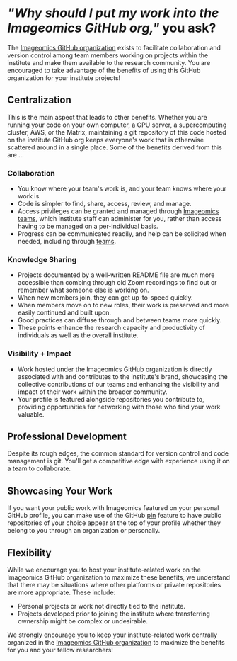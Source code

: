 # _"Why should I put my work into the Imageomics GitHub org,"_ you ask?

The [Imageomics GitHub organization](https://github.com/Imageomics) exists to facilitate collaboration and version control among team members working on projects within the institute and make them available to the research community. You are encouraged to take advantage of the benefits of using this GitHub organization for your institute projects!

## Centralization

This is the main aspect that leads to other benefits. Whether you are running your code on your own computer, a GPU server, a supercomputing cluster, AWS, or the Matrix, maintaining a git repository of this code hosted on the institute GitHub org keeps everyone's work that is otherwise scattered around in a single place.  Some of the benefits derived from this are ...

### Collaboration

- You know where your team's work is, and your team knows where your work is.
- Code is simpler to find, share, access, review, and manage.
- Access privileges can be granted and managed through [Imageomics teams](https://github.com/orgs/Imageomics/teams), which Institute staff can administer for you, rather than access having to be managed on a per-individual basis.
- Progress can be communicated readily, and help can be solicited when needed, including through [teams](https://docs.github.com/en/organizations/organizing-members-into-teams/about-teams).

### Knowledge Sharing

- Projects documented by a well-written README file are much more accessible than combing through old Zoom recordings to find out or remember what someone else is working on.
- When new members join, they can get up-to-speed quickly.
- When members move on to new roles, their work is preserved and more easily continued and built upon.
- Good practices can diffuse through and between teams more quickly.
- These points enhance the research capacity and productivity of individuals as well as the overall institute.

### Visibility + Impact

- Work hosted under the Imageomics GitHub organization is directly associated with and contributes to the institute's brand, showcasing the collective contributions of our teams and enhancing the visibility and impact of their work within the broader community.
- Your profile is featured alongside repositories you contribute to, providing opportunities for networking with those who find your work valuable.

## Professional Development

Despite its rough edges, the common standard for version control and code management is git. You'll get a competitive edge with experience using it on a team to collaborate.

## Showcasing Your Work

If you want your public work with Imageomics featured on your personal GitHub profile, you can make use of the GitHub [pin](https://docs.github.com/en/account-and-profile/setting-up-and-managing-your-github-profile/customizing-your-profile/pinning-items-to-your-profile) feature to have public repositories of your choice appear at the top of your profile whether they belong to you through an organization or personally.

## Flexibility

While we encourage you to host your institute-related work on the Imageomics GitHub organization to maximize these benefits, we understand that there may be situations where other platforms or private repositories are more appropriate. These include:

- Personal projects or work not directly tied to the institute.
- Projects developed prior to joining the institute where transferring ownership might be complex or undesirable.

We strongly encourage you to keep your institute-related work centrally organized in the [Imageomics GitHub organization](https://github.com/Imageomics) to maximize the benefits for you and your fellow researchers!

